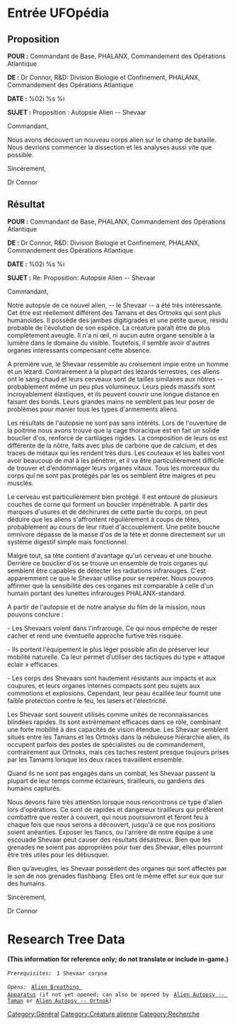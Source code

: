 # Entrée UFOpédia

## Proposition

**POUR :** Commandant de Base, PHALANX, Commandement des Opérations
Atlantique

**DE :** Dr Connor, R&D: Division Biologie et Confinement, PHALANX,
Commandement des Opérations Atlantique

**DATE :** %02i %s %i

**SUJET :** Proposition : Autopsie Alien -- Shevaar

Commandant,

Nous avons découvert un nouveau corps alien sur le champ de bataille.
Nous devrions commencer la dissection et les analyses aussi vite que
possible.

Sincèrement,

Dr Connor

## Résultat

**POUR :** Commandant de Base, PHALANX, Commandement des Opérations
Atlantique

**DE :** Dr Connor, R&D: Division Biologie et Confinement, PHALANX,
Commandement des Opérations Atlantique

**DATE :** %02i %s %i

**SUJET :** Re: Proposition: Autopsie Alien -- Shevaar

Commandant,

Notre autopsie de ce nouvel alien, -- le Shevaar -- a été très
intéressante. Cet être est réellement différent des Tamans et des
Ortnoks qui sont plus humanoïdes. Il possède des jambes digitigrades et
une petite queue, résidu probable de l'évolution de son espèce. La
créature paraît être de plus complètement aveugle. Il n'a ni œil, ni
aucun autre organe sensible à la lumière dans le domaine du visible.
Toutefois, il semble avoir d'autres organes intéressants compensant
cette absence.

A première vue, le Shevaar ressemble au croisement impie entre un homme
et un lézard. Contrairement à la plupart des lézards terrestres, ces
aliens ont le sang chaud et leurs cerveaux sont de tailles similaires
aux nôtres -- probablement même un peu plus volumineux. Leurs pieds
massifs sont incroyablement élastiques, et ils peuvent couvrir une
longue distance en faisant des bonds. Leurs grandes mains ne semblent
pas leur poser de problèmes pour manier tous les types d'armements
aliens.

Les résultats de l'autopsie ne sont pas sans intérêts. Lors de
l'ouverture de la poitrine nous avons trouvé que la cage thoracique est
en fait un solide bouclier d'os, renforcé de cartilages rigides. La
composition de leurs os est différente de la nôtre, faits avec plus de
carbone que de calcium, et des traces de métaux qui les rendent très
durs. Les couteaux et les balles vont avoir beaucoup de mal à les
pénétrer, et il va être particulièrement difficile de trouver et
d’endommager leurs organes vitaux. Tous les morceaux du corps qui ne
sont pas protégés par les os semblent être maigres et peu musclés.

Le cerveau est particulièrement bien protégé. Il est entouré de
plusieurs couches de corne qui forment un bouclier impénétrable. A
partir des marques d'usures et de déchirures de cette partie du corps,
on peut déduire que les aliens s'affrontent régulièrement à coups de
têtes, probablement au cours de leur rituel d'accouplement. Une petite
bouche omnivore dépasse de la masse d'os de la tête et donne directement
sur un système digestif simple mais fonctionnel.

Malgré tout, sa tête contient d'avantage qu'un cerveau et une bouche.
Derrière ce bouclier d'os se trouve un ensemble de trois organes qui
semblent être capables de détecter les radiations infrarouges. C'est
apparemment ce que le Shevaar utilise pour se repérer. Nous pouvons
affirmer que la sensibilité des ces organes est comparable à celle d'un
humain portant des lunettes infrarouges PHALANX-standard.

A partir de l'autopsie et de notre analyse du film de la mission, nous
pouvons conclure :

\- Les Shevaars voient dans l'infrarouge. Ce qui nous empêche de rester
cacher et rend une éventuelle approche furtive très risquée.

\- Ils portent l'équipement le plus léger possible afin de préserver
leur mobilité naturelle. Ca leur permet d’utiliser des tactiques du type
« attaque éclair » efficaces.

\- Les corps des Shevaars sont hautement résistants aux impacts et aux
coupures, et leurs organes internes compacts sont peu sujets aux
commotions et explosions. Cependant, leur peau écaillée leur fournit une
faible protection contre le feu, les lasers et l'électricité.

Les Shevaar sont souvent utilisés comme unités de reconnaissances
blindées rapides. Ils sont extrêmement efficaces dans ce rôle, combinant
une forte mobilité à des capacités de vision étendue. Les Shevaar
semblent situés entre les Tamans et les Ortnoks dans la nébuleuse
hiérarchie alien, ils occupent parfois des postes de spécialistes ou de
commandement, contrairement aux Ortnoks, mais ces taches restent presque
toujours prises par les Tamams lorsque les deux races travaillent
ensemble.

Quand ils ne sont pas engagés dans un combat, les Shevaar passent la
plupart de leur temps comme éclaireurs, tirailleurs, ou gardiens des
humains capturés.

Nous devons faire très attention lorsque nous rencontrons ce type
d'alien lors d'opérations. Ce sont de rapides et dangereux tirailleurs
qui préfèrent combattre que rester à couvert, qui nous poursuivront et
feront feu à chaque fois que nous serons a découvert, jusqu'à ce que nos
positions soient anéanties. Exposer les flancs, ou l'arrière de notre
équipe à une escouade Shevaar peut causer des résultats désastreux. Bien
que les grenades ne soient pas appropriées pour tuer des Shevaar, elles
pourront être très utiles pour les débusquer.

Bien qu’aveugles, les Shevaar possèdent des organes qui sont affectés
par le son de nos grenades flashbang. Elles ont le même effet sur eux
que sur des humains.

Sincèrement,

Dr Connor

# Research Tree Data

**(This information for reference only; do not translate or include
in-game.)**

*`Prerequisites:`*
` 1 Shevaar corpse`

*`Opens:`*
` `[`Alien Breathing Apparatus`](Research/Alien_Breathing_Apparatus "wikilink")` (if not yet opened; can also be opened by`
` `[`Alien Autopsy -- Taman`](Aliens/Taman "wikilink")` or `[`Alien Autopsy -- Ortnok`](Aliens/Ortnok "wikilink")`)`

[Category:Général](Category:Général "wikilink") [Category:Créature
alienne](Category:Créature_alienne "wikilink")
[Category:Recherche](Category:Recherche "wikilink")